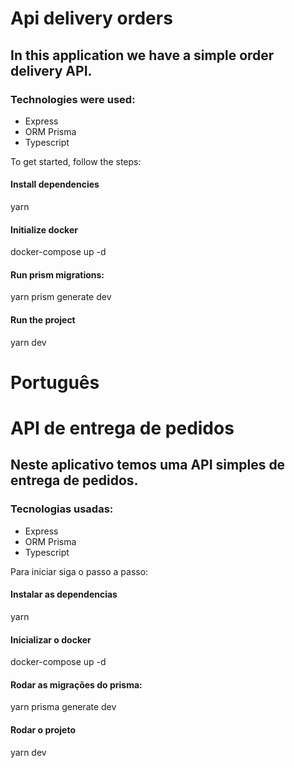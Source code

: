 # Api delivery orders
## In this application we have a simple order delivery API.

### Technologies were used:

* Express
* ORM Prisma
* Typescript

To get started, follow the steps:

#### Install dependencies
yarn

#### Initialize docker
docker-compose up -d

#### Run prism migrations:
yarn prism generate dev

#### Run the project
yarn dev




# Português

# API de entrega de pedidos

## Neste aplicativo temos uma API simples de entrega de pedidos.

### Tecnologias usadas:

* Express
* ORM Prisma
* Typescript

Para iniciar siga o passo a passo:

#### Instalar as dependencias
yarn

#### Inicializar o docker
docker-compose up -d

#### Rodar as migrações do prisma:
yarn prisma generate dev

#### Rodar o projeto
yarn dev
